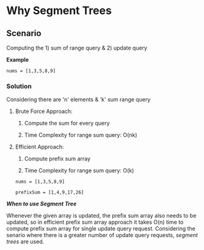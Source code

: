 # Why Segment Trees

## Scenario 
Computing the 1) sum of range query & 2) update query

**Example**
```text
nums = [1,3,5,8,9]
```

### Solution
Considering there are 'n' elements & 'k' sum range query

1. Brute Force Approach: 
   1. Compute the sum for every query

   2. Time Complexity for range sum query: O(nk)

2. Efficient Approach: 
   1. Compute prefix sum array

   2. Time Complexity for range sum query: O(k)

    ```text
    nums = [1,3,5,8,9]

    prefixSum = [1,4,9,17,26]
    ```

***When to use Segment Tree***

Whenever the given array is updated, the prefix sum array also needs to be updated, so in efficient prefix sum array approach it takes O(n) time to compute prefix sum array for single update query request.
Considering the senario where there is a greater number of update query requests, _segment trees_ are used.